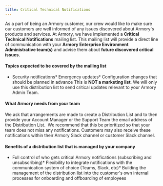 ```yaml
---
title: Critical Technical Notifications
---
```



As a part of being an Armory customer, our crew would like to make sure our customers are well informed of any issues discovered about Armory's products and services.
At Armory, we have implemented a **Critical Technical Notifications** mailing list.
This mailing list will provide a direct line of communication with your **Armory Enterprise Environment Administrative team(s)** and advise them about **future discovered critical issues.**
#### Topics expected to be covered by the mailing list
* Security notifications* Emergency updates* Configuration changes that should be planned in advance
This is **NOT a marketing list**. We will only use this distribution list to send critical updates relevant to your Armory Admin Team.
#### What Armory needs from your team
We ask that arrangements are made to create a Distribution List and to then provide your Account Manager or the Support Team the email address of the Distribution List.  We recommend that this be prioritized so that your team does not miss any notifications.
Customers may also receive these notifications within their Armory Slack channel or customer Slack channel. 
#### Benefits of a distribution list that is managed by your company
* Full control of who gets critical Armory notifications (subscribing and unsubscribing)* Flexibility to integrate notifications with the communication system of choice (Teams, Slack, etc)* Building the management of the distribution list into the customer's own internal processes for onboarding and offboarding of employees

